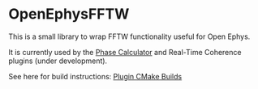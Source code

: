 # OpenEphysFFTW

This is a small library to wrap FFTW functionality useful for Open Ephys.

It is currently used by the [Phase Calculator](https://github.com/tne-lab/phase-calculator) and Real-Time Coherence plugins (under development).

See here for build instructions: [Plugin CMake Builds](https://open-ephys.atlassian.net/wiki/spaces/OEW/pages/1259110401/Plugin+CMake+Builds)